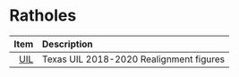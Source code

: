 # Ratholes

Item            | Description
---:            | :---
[UIL](uil)    | Texas UIL 2018-2020 Realignment figures


